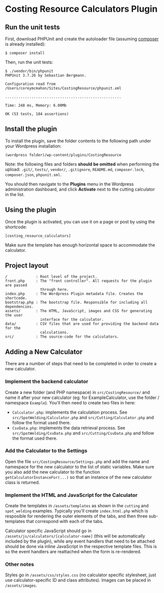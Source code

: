 # Costing Resource Calculators Plugin
## Run the unit tests
First, download PHPUnit and create the autoloader file (assuming [composer](http://getcomposer.org) is already installed):

```
$ composer install
```

Then, run the unit tests:

```
$ ./vendor/bin/phpunit
PHPUnit 3.7.26 by Sebastian Bergmann.

Configuration read from /Users/coreymcmahon/Sites/CostingResource/phpunit.xml

.....................................................

Time: 248 ms, Memory: 6.00Mb

OK (53 tests, 184 assertions)
```


## Install the plugin
To install the plugin, save the folder contents to the following path under your Wordpress installation:

```
(wordpress folder)/wp-content/plugins/CostingResource
```


Note: the following files and folders **should be omitted** when performing the upload: `.git/`, `tests/`, `vendor/`, `.gitignore`, `README.md`, `composer.lock`, `composer.json`, `phpunit.xml`.


You should then navigate to the **Plugins** menu in the Wordpress administration dashboard, and click **Activate** next to the cutting calculator in the list.


## Using the plugin
Once the plugin is activated, you can use it on a page or post by using the shortcode:

```
[costing_resource_calculators]
```

Make sure the template has enough horizontal space to accommodate the calculator.


## Project layout

```
/             : Root level of the project.
front.php     : The "front controller". All requests for the plugin are passed 
                through here.
index.php     : The Wordpress Plugin metadata file. Creates the shortcode.
bootstrap.php : The bootstrap file. Responsible for including all dependencies.
assets/       : The HTML, JavaScript, images and CSS for generating the user 
                interface for the calculator.
data/         : CSV files that are used for providing the backend data for the 
                calculations.
src/          : The source-code for the calculators.

```


## Adding a New Calculator
There are a number of steps that need to be completed in order to create a new calculator.


### Implement the backend calculator
Create a new folder (and PHP namespace) in `src/CostingResource/` and name it after your new calculator (eg: for ExampleCalculator, use the folder / namespace `Example`). You'll then need to create two files in here:

* `Calculator.php`: implements the calculation process. See `src/SpotWelding/Calculator.php` and `src/Cutting/Calculator.php` and follow the format used there.
* `CsvData.php`: implements the data retrieval process. See `src/SpotWelding/CsvData.php` and `src/Cutting/CsvData.php` and follow the format used there.


### Add the Calculator to the Settings
Open the file `src/CostingResource/Settings.php` and add the name and namespace for the new calculator to the list of static variables. Make sure you also add the new calculator to the function `getCalculatorInstanceFor(...)` so that an instance of the new calculator class is returned.


### Implement the HTML and JavaScript for the Calculator
Create the templates in `/assets/templates` as shown in the `cutting` and `spot_welding` examples. Typically you'll create `index.html.php` which is resposible for rendering the outer elements of the tabs, and then three sub-templates that correspond with each of the tabs.

Calculator specific JavaScript should go in `/assets/js/calculators/[calculator-name]` (this will be automatically included by the plugin), while any event handlers that need to be attached should be done via inline JavaScript in the respective template files. This is so the event handlers are reattached when the form is re-rendered.


### Other notes
Styles go in `/assets/css/styles.css` (no calculator specific stylesheet, just use calculator-specific ID and class attributes). Images can be placed in `/assets/images`.

